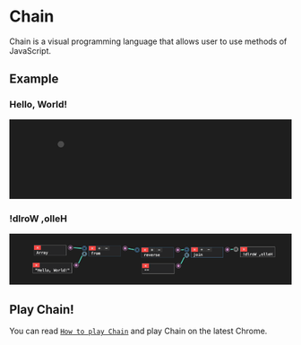 # Chain

Chain is a visual programming language that allows user to use methods of JavaScript.

## Example

### Hello, World!

![Hello, World!](images/00.gif)

### !dlroW ,olleH

![!dlroW ,olleH](images/01.png)

## Play Chain!

You can read [`How to play Chain`](https://github.com/mimorisuzuko/chain/wiki/How-to-play-Chain) and play Chain on the latest Chrome.
